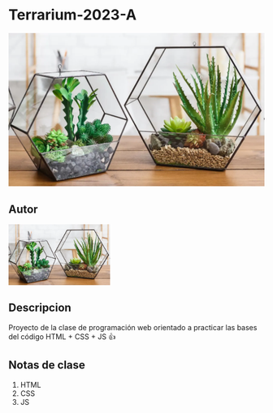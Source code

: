 # Terrarium-2023-A
![Terrarium Image](./images/terrarios1-t.jpg.webp)

## Autor
<img
src = "./images/terrarios1-t.jpg.webp"
alt = "Erick"
width = "200"
/>


## Descripcion
Proyecto de la clase de programación web orientado a practicar las bases del código HTML + CSS + JS 👍

## Notas de clase
1. HTML
2. CSS
3. JS